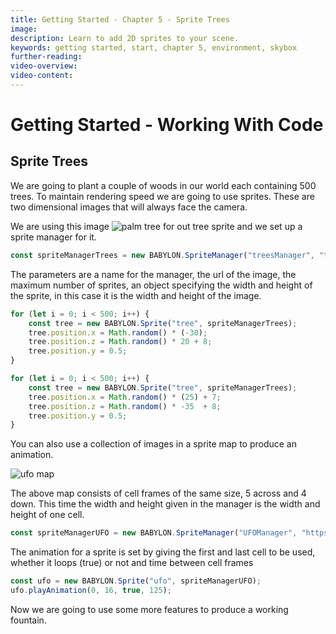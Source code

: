 ```yaml
---
title: Getting Started - Chapter 5 - Sprite Trees
image: 
description: Learn to add 2D sprites to your scene.
keywords: getting started, start, chapter 5, environment, skybox
further-reading:
video-overview:
video-content:
---
```


# Getting Started - Working With Code

## Sprite Trees
We are going to plant a couple of woods in our world each containing 500 trees. To maintain rendering speed we are going to use sprites. These are two dimensional images that will always face the camera.

We are using this image 
![palm tree](/img/getstarted/palmtree.png)
for out tree sprite and we set up a sprite manager for it.

```javascript
const spriteManagerTrees = new BABYLON.SpriteManager("treesManager", "textures/palm.png" /* url to sprite */, 2000, {width: 512, height: 1024}, scene);
```

The parameters are a name for the manager, the url of the image, the maximum number of sprites, an object specifying the width and height of the sprite, in this case it is the width and height of the image.

```javascript
for (let i = 0; i < 500; i++) {
    const tree = new BABYLON.Sprite("tree", spriteManagerTrees);
    tree.position.x = Math.random() * (-30);
    tree.position.z = Math.random() * 20 + 8;
    tree.position.y = 0.5;
}

for (let i = 0; i < 500; i++) {
    const tree = new BABYLON.Sprite("tree", spriteManagerTrees);
    tree.position.x = Math.random() * (25) + 7;
    tree.position.z = Math.random() * -35  + 8;
    tree.position.y = 0.5;
}
```

<Playground id="#KBS9I5#89" title="Adding Sprites" description="Add sprite trees to your scene." image="/img/playgroundsAndNMEs/gettingStartedSpriteTrees1.jpg"/>

You can also use a collection of images in a sprite map to produce an animation.

![ufo map](/img/getstarted/ufo.png)

The above map consists of cell frames of the same size, 5 across and 4 down. This time the width and height given in the manager is the width and height of one cell.

```javascript
const spriteManagerUFO = new BABYLON.SpriteManager("UFOManager", "https://assets.babylonjs.com/environments/ufo.png" /* url to sprite */, 1, {width: 128, height: 76});
```

The animation for a sprite is set by giving the first and last cell to be used, whether it loops (true) or not and time between cell frames
```javascript
const ufo = new BABYLON.Sprite("ufo", spriteManagerUFO);
ufo.playAnimation(0, 16, true, 125);
```

<Playground id="#KBS9I5#90" title="Animating Sprites" description="Add an animated UFO to your scene." image="/img/playgroundsAndNMEs/gettingStartedSpriteTrees2.jpg"/>

Now we are going to use some more features to produce a working fountain.


